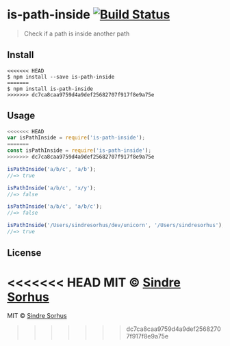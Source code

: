 # is-path-inside [![Build Status](https://travis-ci.org/sindresorhus/is-path-inside.svg?branch=master)](https://travis-ci.org/sindresorhus/is-path-inside)

> Check if a path is inside another path


## Install

```
<<<<<<< HEAD
$ npm install --save is-path-inside
=======
$ npm install is-path-inside
>>>>>>> dc7ca8caa9759d4a9def25682707f917f8e9a75e
```


## Usage

```js
<<<<<<< HEAD
var isPathInside = require('is-path-inside');
=======
const isPathInside = require('is-path-inside');
>>>>>>> dc7ca8caa9759d4a9def25682707f917f8e9a75e

isPathInside('a/b/c', 'a/b');
//=> true

isPathInside('a/b/c', 'x/y');
//=> false

isPathInside('a/b/c', 'a/b/c');
//=> false

isPathInside('/Users/sindresorhus/dev/unicorn', '/Users/sindresorhus');
//=> true
```


## License

<<<<<<< HEAD
MIT © [Sindre Sorhus](http://sindresorhus.com)
=======
MIT © [Sindre Sorhus](https://sindresorhus.com)
>>>>>>> dc7ca8caa9759d4a9def25682707f917f8e9a75e
